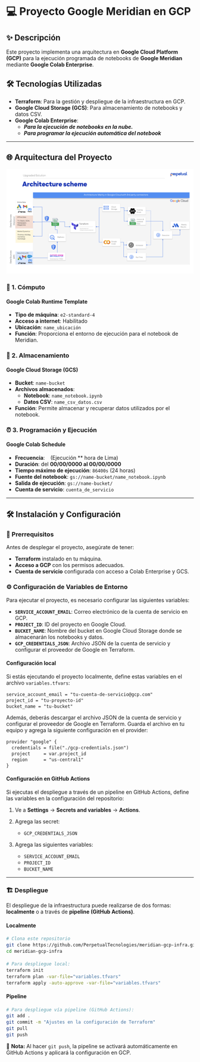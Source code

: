 # 💻 Proyecto Google Meridian en GCP

## ✨ Descripción
Este proyecto implementa una arquitectura en **Google Cloud Platform (GCP)** para la ejecución programada de notebooks de **Google Meridian** mediante **Google Colab Enterprise**.

## 🛠️ Tecnologías Utilizadas
- **Terraform**: Para la gestión y despliegue de la infraestructura en GCP.
- **Google Cloud Storage (GCS)**: Para almacenamiento de notebooks y datos CSV.
- **Google Colab Enterprise**: 
  - ***Para la ejecución de notebooks en la nube.***
  - ***Para programar la ejecución automática del notebook***

---

## 🌐 Arquitectura del Proyecto

<p align="center">
  <img src="./Google_Meridian_GCP-PIPELINE.drawio.png" alt="Google Meridian GCP PIPELINE" width="600">
</p>

### 💼 1. Cómputo
#### Google Colab Runtime Template
- **Tipo de máquina**: `e2-standard-4`
- **Acceso a internet**: Habilitado
- **Ubicación**: ` name_ubicación `
- **Función**: Proporciona el entorno de ejecución para el notebook de Meridian.

### 🏢 2. Almacenamiento
#### Google Cloud Storage (GCS)
- **Bucket**: `name-bucket`
- **Archivos almacenados**:
  - **Notebook**: `name_notebook.ipynb`
  - **Datos CSV**: `name_csv_datos.csv`
- **Función**: Permite almacenar y recuperar datos utilizados por el notebook.

### ⏰ 3. Programación y Ejecución
#### Google Colab Schedule
- **Frecuencia**: ` ` (Ejecución ** hora de Lima)
- **Duración**: del **00/00/0000 al 00/00/0000**
- **Tiempo máximo de ejecución**: `86400s` (24 horas)
- **Fuente del notebook**: `gs://name-bucket/name_notebook.ipynb`
- **Salida de ejecución**: `gs://name-bucket/`
- **Cuenta de servicio**: ` cuenta_de_servicio `

---

## 🛠️ Instalación y Configuración

### 🔨 Prerrequisitos
Antes de desplegar el proyecto, asegúrate de tener:
- **Terraform** instalado en tu máquina.
- **Acceso a GCP** con los permisos adecuados.
- **Cuenta de servicio** configurada con acceso a Colab Enterprise y GCS.

### ⚙️ Configuración de Variables de Entorno
Para ejecutar el proyecto, es necesario configurar las siguientes variables:

- **`SERVICE_ACCOUNT_EMAIL`**: Correo electrónico de la cuenta de servicio en GCP.
- **`PROJECT_ID`**: ID del proyecto en Google Cloud.
- **`BUCKET_NAME`**: Nombre del bucket en Google Cloud Storage donde se almacenarán los notebooks y datos.
- **`GCP_CREDENTIALS_JSON`**: Archivo JSON de la cuenta de servicio y configurar el proveedor de Google en Terraform.

#### Configuración local
Si estás ejecutando el proyecto localmente, define estas variables en el archivo `variables.tfvars`:

```hcl
service_account_email = "tu-cuenta-de-servicio@gcp.com"
project_id = "tu-proyecto-id"
bucket_name = "tu-bucket"
```

Además, deberás descargar el archivo JSON de la cuenta de servicio y configurar el proveedor de Google en Terraform. Guarda el archivo en tu equipo y agrega la siguiente configuración en el provider:

```hcl
provider "google" {
  credentials = file("./gcp-credentials.json")
  project     = var.project_id
  region      = "us-central1"
}
```

#### Configuración en GitHub Actions
Si ejecutas el despliegue a través de un pipeline en GitHub Actions, define las variables en la configuración del repositorio:

1. Ve a **Settings** → **Secrets and variables** → **Actions**.
2. Agrega las secret:
   - `GCP_CREDENTIALS_JSON`

2. Agrega las siguientes variables:
   - `SERVICE_ACCOUNT_EMAIL`
   - `PROJECT_ID`
   - `BUCKET_NAME`

---

### 🏗️ Despliegue

El despliegue de la infraestructura puede realizarse de dos formas: **localmente** o a través de **pipeline (GitHub Actions)**.

#### Localmente

```sh
# Clona este repositorio
git clone https://github.com/PerpetualTecnologies/meridian-gcp-infra.git
cd meridian-gcp-infra

# Para despliegue local:
terraform init
terraform plan -var-file="variables.tfvars"
terraform apply -auto-approve -var-file="variables.tfvars"
```

#### Pipeline

```sh
# Para despliegue vía pipeline (GitHub Actions):
git add .
git commit -m "Ajustes en la configuración de Terraform"
git pull
git push
```

📌 **Nota:** Al hacer `git push`, la pipeline se activará automáticamente en GitHub Actions y aplicará la configuración en GCP.